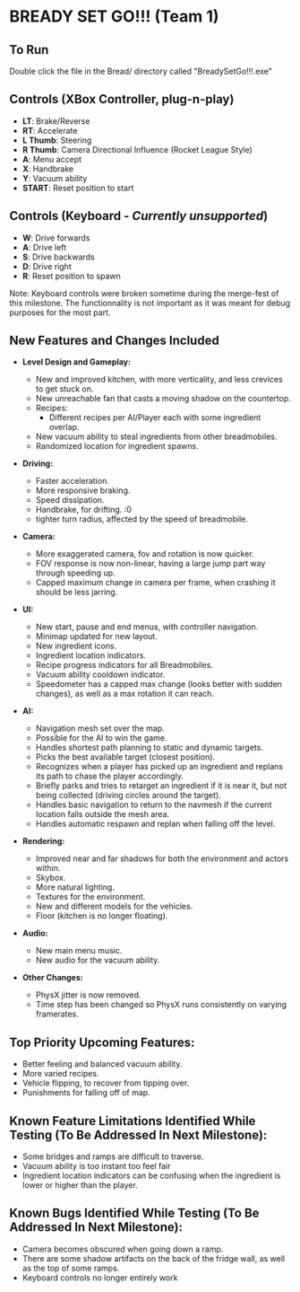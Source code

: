 # BREADY SET GO!!! (Team 1)

## To Run
Double click the file in the Bread/ directory called "BreadySetGo!!!.exe" 

## Controls (XBox Controller, plug-n-play)
- **LT**: Brake/Reverse
- **RT**: Accelerate
- **L Thumb**: Steering
- **R Thumb**: Camera Directional Influence (Rocket League Style)
- **A**: Menu accept
- **X**: Handbrake
- **Y**: Vacuum ability
- **START**: Reset position to start

## Controls (Keyboard - *Currently unsupported*)
- **W**: Drive forwards
- **A**: Drive left
- **S**: Drive backwards
- **D**: Drive right
- **R**: Reset position to spawn

Note: Keyboard controls were broken sometime during the merge-fest of this milestone. The functionnality is not important as it was meant for debug purposes for the most part.

## New Features and Changes Included
- **Level Design and Gameplay:**
  - New and improved kitchen, with more verticality, and less crevices to get stuck on. 
  - New unreachable fan that casts a moving shadow on the countertop.
  - Recipes:
    - Different recipes per AI/Player each with some ingredient overlap.
  - New vacuum ability to steal ingredients from other breadmobiles.
  - Randomized location for ingredient spawns. 

- **Driving:**
  - Faster acceleration.
  - More responsive braking.
  - Speed dissipation.
  - Handbrake, for drifting. :0
  - tighter turn radius, affected by the speed of breadmobile.

- **Camera:**
  - More exaggerated camera, fov and rotation is now quicker.
  - FOV response is now non-linear, having a large jump part way through speeding up.
  - Capped maximum change in camera per frame, when crashing it should be less jarring.

- **UI:**
  - New start, pause and end menus, with controller navigation.
  - Minimap updated for new layout.
  - New ingredient icons.
  - Ingredient location indicators.
  - Recipe progress indicators for all Breadmobiles.
  - Vacuum ability cooldown indicator.
  - Speedometer has a capped max change (looks better with sudden changes), as well as a max rotation it can reach.

- **AI:**
  - Navigation mesh set over the map.
  - Possible for the AI to win the game.
  - Handles shortest path planning to static and dynamic targets.
  - Picks the best available target (closest position).
  - Recognizes when a player has picked up an ingredient and replans its path to chase the player accordingly.
  - Briefly parks and tries to retarget an ingredient if it is near it, but not being collected (driving circles around the target).
  - Handles basic navigation to return to the navmesh if the current location falls outside the mesh area.
  - Handles automatic respawn and replan when falling off the level.
  
- **Rendering:**
  - Improved near and far shadows for both the environment and actors within.
  - Skybox.
  - More natural lighting.
  - Textures for the environment.
  - New and different models for the vehicles.
  - Floor (kitchen is no longer floating).

- **Audio:**
  - New main menu music.
  - New audio for the vacuum ability.

- **Other Changes:**
  - PhysX jitter is now removed.
  - Time step has been changed so PhysX runs consistently on varying framerates.

## Top Priority Upcoming Features:
  - Better feeling and balanced vacuum ability.
  - More varied recipes.
  - Vehicle flipping, to recover from tipping over.
  - Punishments for falling off of map.

## Known Feature Limitations Identified While Testing (To Be Addressed In Next Milestone):
  - Some bridges and ramps are difficult to traverse.
  - Vacuum ability is too instant too feel fair
  - Ingredient location indicators can be confusing when the ingredient is lower or higher than the player.

## Known Bugs Identified While Testing (To Be Addressed In Next Milestone):
- Camera becomes obscured when going down a ramp.
- There are some shadow artifacts on the back of the fridge wall, as well as the top of some ramps.
- Keyboard controls no longer entirely work

